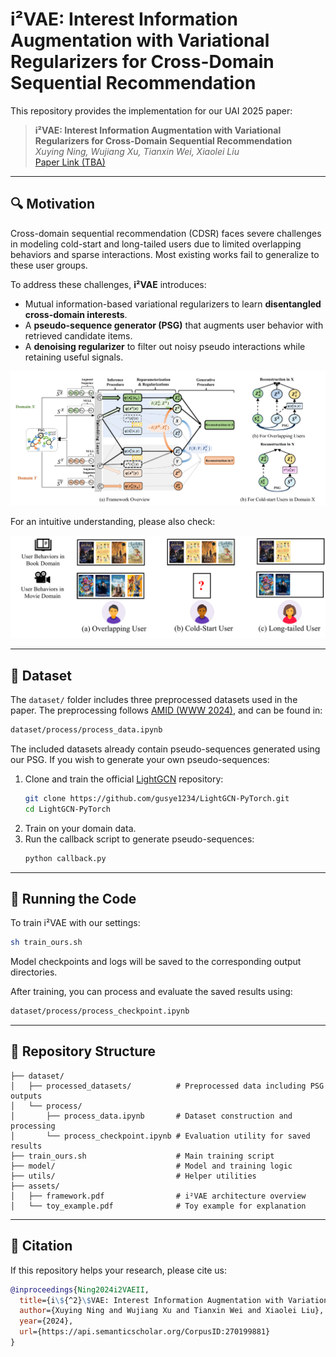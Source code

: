 # i²VAE: Interest Information Augmentation with Variational Regularizers for Cross-Domain Sequential Recommendation

This repository provides the implementation for our UAI 2025 paper:

> **i²VAE: Interest Information Augmentation with Variational Regularizers for Cross-Domain Sequential Recommendation**  
> *Xuying Ning, Wujiang Xu, Tianxin Wei, Xiaolei Liu*  
> [Paper Link (TBA)](https://api.semanticscholar.org/CorpusID:270199881)

---

## 🔍 Motivation

Cross-domain sequential recommendation (CDSR) faces severe challenges in modeling cold-start and long-tailed users due to limited overlapping behaviors and sparse interactions. Most existing works fail to generalize to these user groups.

To address these challenges, **i²VAE** introduces:

- Mutual information-based variational regularizers to learn **disentangled cross-domain interests**.
- A **pseudo-sequence generator (PSG)** that augments user behavior with retrieved candidate items.
- A **denoising regularizer** to filter out noisy pseudo interactions while retaining useful signals.

<p align="center">
  <img src="assets/framework.pdf" width="700px"/>
</p>

For an intuitive understanding, please also check:

<p align="center">
  <img src="assets/toy_example.pdf" width="700px"/>
</p>

---

## 📂 Dataset

The `dataset/` folder includes three preprocessed datasets used in the paper. The preprocessing follows [AMID (WWW 2024)](https://dl.acm.org/doi/abs/10.1145/3589334.3645351), and can be found in:

```bash
dataset/process/process_data.ipynb
```

The included datasets already contain pseudo-sequences generated using our PSG. If you wish to generate your own pseudo-sequences:

1. Clone and train the official [LightGCN](https://github.com/gusye1234/LightGCN-PyTorch.git) repository:
   ```bash
   git clone https://github.com/gusye1234/LightGCN-PyTorch.git
   cd LightGCN-PyTorch
   ```
2. Train on your domain data.
3. Run the callback script to generate pseudo-sequences:
   ```bash
   python callback.py
   ```

---

## 🚀 Running the Code

To train i²VAE with our settings:

```bash
sh train_ours.sh
```

Model checkpoints and logs will be saved to the corresponding output directories.

After training, you can process and evaluate the saved results using:

```bash
dataset/process/process_checkpoint.ipynb
```

---

## 📁 Repository Structure

```
├── dataset/
│   ├── processed_datasets/          # Preprocessed data including PSG outputs
│   └── process/
│       ├── process_data.ipynb       # Dataset construction and processing
│       └── process_checkpoint.ipynb # Evaluation utility for saved results
├── train_ours.sh                    # Main training script
├── model/                           # Model and training logic
├── utils/                           # Helper utilities
├── assets/
│   ├── framework.pdf                # i²VAE architecture overview
│   └── toy_example.pdf              # Toy example for explanation
```

---

## 🧪 Citation

If this repository helps your research, please cite us:

```bibtex
@inproceedings{Ning2024i2VAEII,
  title={i\${^2}\$VAE: Interest Information Augmentation with Variational Regularizers for Cross-Domain Sequential Recommendation},
  author={Xuying Ning and Wujiang Xu and Tianxin Wei and Xiaolei Liu},
  year={2024},
  url={https://api.semanticscholar.org/CorpusID:270199881}
}
```
